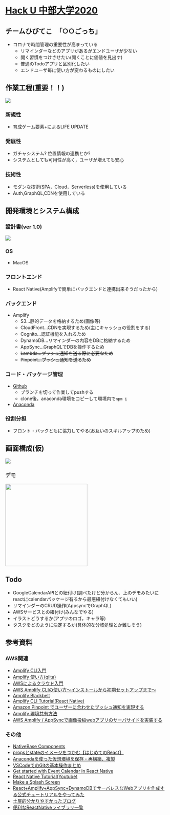 # [Hack U 中部大学2020](https://hacku.yahoo.co.jp/chubu2020/) 


## チームひびてこ　「○○ごっち」
* コロナで時間管理の重要性が高まっている
    * リマインダーなどのアプリがあるがエンドユーザが少ない
    * 開く習慣をつけさせたい(開くことに価値を見出す)
    * 普通のTodoアプリと区別化したい
    *  エンドユーザ毎に使い方が変わるものにしたい

## 作業工程(重要！！)

![](https://i.imgur.com/DJOm2yW.png)

### 新規性
* 育成ゲーム要素+によるLIFE UPDATE
### 発展性
* ガチャシステム? 位置情報の連携とか?
* システムとしても可用性が高く，ユーザが増えても安心

### 技術性
* モダンな技術(SPA，Cloud，Serverless)を使用している
* Auth,GraphQL,CDNを使用している

## 開発環境とシステム構成

### 設計書(ver 1.0)
![](https://i.imgur.com/NP13B78.png)

### OS
* MacOS

### フロントエンド
* React Native(Amplifyで簡単にバックエンドと連携出来そうだったから)

### バックエンド
* Amplify
    - S3...静的データを格納するため(画像等)
    - CloudFront...CDNを実現するため(主にキャッシュの役割をする)
    - Cognito...認証機能を入れるため
    - DynamoDB...リマインダーの内容をDBに格納するため
    - AppSync...GraphQLでDBを操作するため
    - ~~Lambda...プッシュ通知を送る際に必要なため~~
    - ~~Pinpoint...プッシュ通知を送るため~~

### コード・パッケージ管理
* [Github](https://github.com/tsuchiya-github/HackU2020)
    - ブランチを切って作業してpushする
    - clone後，anaconda環境をコピーして環境内で`npm i`
* [Anaconda](https://github.com/tsuchiya-github/HackU2020/blob/master/anaconda.txt)

### 役割分担
* フロント・バックともに協力してやる(お互いのスキルアップのため)

## 画面構成(仮)
![](https://i.imgur.com/S6Eu7DW.png)
<!-- ![](https://i.imgur.com/dZe6dWg.gif) -->
### デモ
<img src="https://i.imgur.com/KeAgb8D.gif" width="256px">

## Todo
* GoogleCalendarAPIとの紐付け(調べたけど分からん．上のデモみたいにreactにcalendarパッケージ有るから最悪紐付けなくてもいい)
* リマインダーのCRUD操作(AppsyncでGraphQL)
* AWSサービスとの紐付け(みんなでやる)
* イラストどうするか(アプリのロゴ，キャラ等)
* タスクをどのように決定するか(具体的な分岐処理とか難しそう)


## 参考資料
### AWS関連
* [Amplify CLI入門](https://qiita.com/rubytomato@github/items/5d9b6e184b615f974f28)
* [Amplify 使い方(qiita)](https://qiita.com/too/items/fc961283dcbef3aafdeb)
* [AWSによるクラウド入門](https://tomomano.gitlab.io/intro-aws/)
* [AWS Amplify CLIの使い方〜インストールから初期セットアップまで〜](https://qiita.com/Junpei_Takagi/items/f2bc567761880471fd54)
* [Amplify Blackbelt](https://aws.amazon.com/jp/blogs/news/webinar-bb-aws-amplify-2020/)
* [Amplify CLI Tutorial(React Native)](https://docs.amplify.aws/start/q/integration/react-native)
* [Amazon Pinpoint でユーザーに合わせたプッシュ通知を実現する
](https://speakerdeck.com/kiwi26/personalized-push-notification-with-amazon-pinpoint)
* [Amplify 環境共有方法](https://thinkami.hatenablog.com/entry/2019/07/27/210948)
* [AWS Amplify / AppSyncで画像投稿webアプリのサーバサイドを実装する](https://qiita.com/stranger1989/items/ebfce4617c748d131b10)
### その他
* [NativeBase Components](https://docs.nativebase.io/Components.html)
* [propsとstateのイメージをつかむ【はじめてのReact】](https://qiita.com/rio_threehouse/items/7632f5a593cf218b9504)
* [Anacondaを使った仮想環境を保存・再構築、複製](https://qiita.com/ozaki_physics/items/13466d6d1954a0afeb3b)
* [VSCodeでのGitの基本操作まとめ](https://qiita.com/y-tsutsu/items/2ba96b16b220fb5913be)
* [Get started with Event Calendar in React Native](https://www.youtube.com/watch?v=RdaQIkE47Og)
* [React Native Tutorial(Youtube)](https://www.youtube.com/playlist?list=PLyF8V4xT7-15c7NWNssGWTYCVwHiZFye9)
* [Make a Splash Screen](https://www.youtube.com/watch?v=9_KDgsFGLY8)
* [React+Amplify+AppSync+DynamoDBでサーバレスなWebアプリを作成する公式チュートリアルをやってみた](https://dev.classmethod.jp/articles/react-amplify-appsync-dynamodb-tutorial/)
* [土屋的分かりやすかったブログ](https://reactnative-st.com/)
* [便利なReactNativeライブラリ一覧](https://kokensha.xyz/reactnative/react-native-production-ready-library-2018/)

